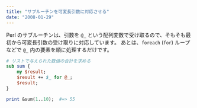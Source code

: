 ```yaml
---
title: "サブルーチンを可変長引数に対応させる"
date: "2008-01-29"
---
```


Perl のサブルーチンは、引数を `@_` という配列変数で受け取るので、そもそも最初から可変長引数の受け取りに対応しています。
あとは、`foreach` (`for`) ループなどで `@_` 内の要素を順に処理するだけです。

```perl
# リストで与えられた数値の合計を求める
sub sum {
    my $result;
    $result += $_ for @_;
    $result;
}

print &sum(1..10);  #=> 55
```

